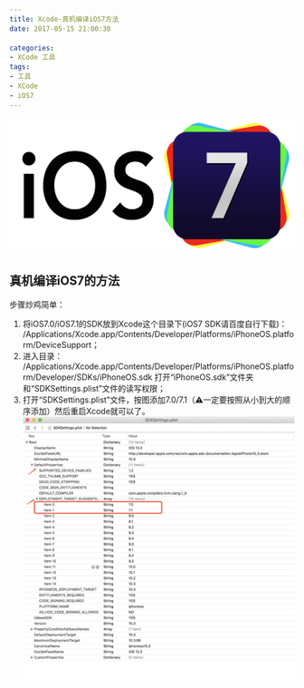 ```yaml
---
title: Xcode-真机编译iOS7方法
date: 2017-05-15 21:00:30  

categories:
- XCode 工具
tags:
- 工具
- XCode
- iOS7
---
```

![iOS7_Logo](https://raw.githubusercontent.com/ChiRenhua/Resource/master/WebImage/Xcode-%E7%9C%9F%E6%9C%BA%E7%BC%96%E8%AF%91iOS7%E6%96%B9%E6%B3%95/ios-7-logo.png)  
## 真机编译iOS7的方法  
步骤炒鸡简单：   
1. 将iOS7.0/iOS7.1的SDK放到Xcode这个目录下(iOS7 SDK请百度自行下载)：  
/Applications/Xcode.app/Contents/Developer/Platforms/iPhoneOS.platform/DeviceSupport；
2. 进入目录：  
/Applications/Xcode.app/Contents/Developer/Platforms/iPhoneOS.platform/Developer/SDKs/iPhoneOS.sdk  打开“iPhoneOS.sdk”文件夹和“SDKSettings.plist”文件的读写权限；  
3. 打开“SDKSettings.plist”文件，按图添加7.0/7.1（⚠️一定要按照从小到大的顺序添加）然后重启Xcode就可以了。  
![iOS7_Debug](https://raw.githubusercontent.com/ChiRenhua/Resource/master/WebImage/Xcode-%E7%9C%9F%E6%9C%BA%E7%BC%96%E8%AF%91iOS7%E6%96%B9%E6%B3%95/iOS7_debug.png)
